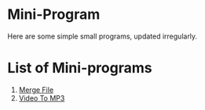 # Mini-Program
Here are some simple small programs, updated irregularly.

# List of Mini-programs
1. [Merge File](./MergeFile)
2. [Video To MP3](./VideoToMp3)
